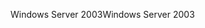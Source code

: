 <span data-ttu-id="e351b-101">Windows Server 2003</span><span class="sxs-lookup"><span data-stu-id="e351b-101">Windows Server 2003</span></span>
